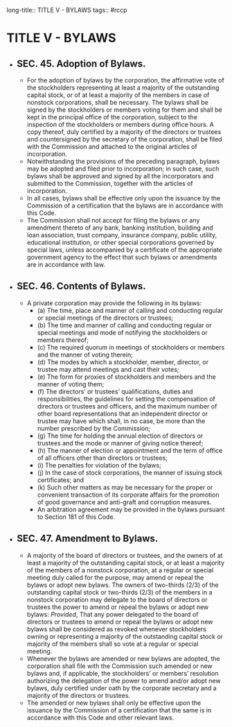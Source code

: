 long-title:: TITLE V - BYLAWS
tags:: #rccp

# TITLE V - BYLAWS
- ## SEC. 45. Adoption of Bylaws.
	- For the adoption of bylaws by the corporation, the affirmative vote of the stockholders representing at least a majority of the outstanding capital stock, or of at least a majority of the members in case of nonstock corporations, shall be necessary. The bylaws shall be signed by the stockholders or members voting for them and shall be kept in the principal office of the corporation, subject to the inspection of the stockholders or members during office hours. A copy thereof, duly certified by a majority of the directors or trustees and countersigned by the secretary of the corporation, shall be filed with the Commission and attached to the original articles of incorporation.
	- Notwithstanding the provisions of the preceding paragraph, bylaws may be adopted and filed prior to incorporation; in such case, such bylaws shall be approved and signed by all the incorporators and submitted to the Commission, together with the articles of incorporation.
	- In all cases, bylaws shall be effective only upon the issuance by the Commission of a certification that the bylaws are in accordance with this Code.
	- The Commission shall not accept for filing the bylaws or any amendment thereto of any bank, banking institution, building and loan association, trust company, insurance company, public utility, educational institution, or other special corporations governed by special laws, unless accompanied by a certificate of the appropriate government agency to the effect that such bylaws or amendments are in accordance with law.
- ## SEC. 46. Contents of Bylaws.
	- A private corporation may provide the following in its bylaws:
		- (a) The time, place and manner of calling and conducting regular or special meetings of the directors or trustees;
		- (b) The time and manner of calling and conducting regular or special meetings and mode of notifying the stockholders or members thereof;
		- (c) The required quorum in meetings of stockholders or members and the manner of voting therein;
		- (d) The modes by which a stockholder, member, director, or trustee may attend meetings and cast their votes;
		- (e) The form for proxies of stockholders and members and the manner of voting them;
		- (f) The directors’ or trustees’ qualifications, duties and responsibilities, the guidelines for setting the compensation of directors or trustees and officers, and the maximum number of other board representations that an independent director or trustee may have which shall, in no case, be more than the number prescribed by the Commission;
		- (g) The time for holding the annual election of directors or trustees and the mode or manner of giving notice thereof;
		- (h) The manner of election or appointment and the term of office of all officers other than directors or trustees;
		- (i) The penalties for violation of the bylaws;
		- (j) In the case of stock corporations, the manner of issuing stock certificates; and
		- (k) Such other matters as may be necessary for the proper or convenient transaction of its corporate affairs for the promotion of good governance and anti-graft and corruption measures.
		- An arbitration agreement may be provided in the bylaws pursuant to Section 181 of this Code.
- ## SEC. 47. Amendment to Bylaws.
	- A majority of the board of directors or trustees, and the owners of at least a majority of the outstanding capital stock, or at least a majority of the members of a nonstock corporation, at a regular or special meeting duly called for the purpose, may amend or repeal the bylaws or adopt new bylaws. The owners of two-thirds (2/3) of the outstanding capital stock or two-thirds (2/3) of the members in a nonstock corporation may delegate to the board of directors or trustees the power to amend or repeal the bylaws or adopt new bylaws: *Provided*, That any power delegated to the board of directors or trustees to amend or repeal the bylaws or adopt new bylaws shall be considered as revoked whenever stockholders owning or representing a majority of the outstanding capital stock or majority of the members shall so vote at a regular or special meeting.
	- Whenever the bylaws are amended or new bylaws are adopted, the corporation shall file with the Commission such amended or new bylaws and, if applicable, the stockholders’ or members’ resolution authorizing the delegation of the power to amend and/or adopt new bylaws, duly certified under oath by the corporate secretary and a majority of the directors or trustees.
	- The amended or new bylaws shall only be effective upon the issuance by the Commission of a certification that the same is in accordance with this Code and other relevant laws.